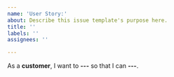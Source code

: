 ```yaml
---
name: 'User Story:'
about: Describe this issue template's purpose here.
title: ''
labels: ''
assignees: ''

---
```


As a **customer**, I want to **---** so that I can **---**.
